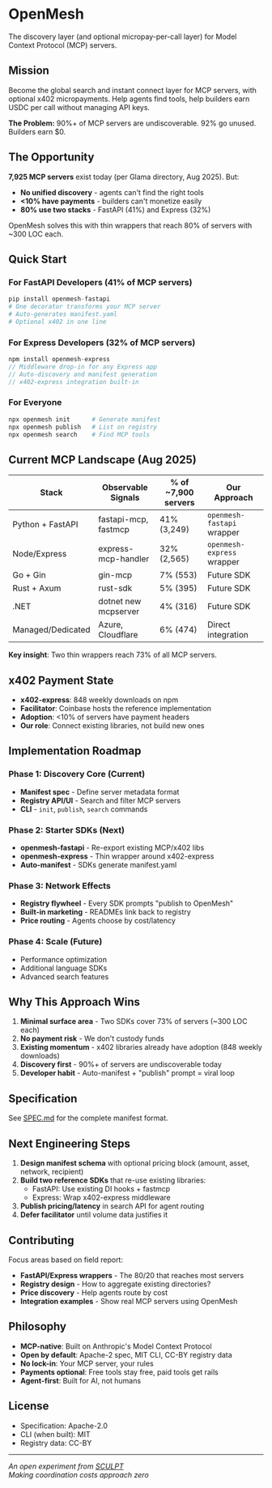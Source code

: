 # OpenMesh

The discovery layer (and optional micropay-per-call layer) for Model Context Protocol (MCP) servers.

## Mission

Become the global search and instant connect layer for MCP servers, with optional x402 micropayments. Help agents find tools, help builders earn USDC per call without managing API keys.

**The Problem:** 90%+ of MCP servers are undiscoverable. 92% go unused. Builders earn $0.

## The Opportunity

**7,925 MCP servers** exist today (per Glama directory, Aug 2025). But:
- **No unified discovery** - agents can't find the right tools
- **<10% have payments** - builders can't monetize easily
- **80% use two stacks** - FastAPI (41%) and Express (32%)

OpenMesh solves this with thin wrappers that reach 80% of servers with ~300 LOC each.

## Quick Start

### For FastAPI Developers (41% of MCP servers)
```python
pip install openmesh-fastapi
# One decorator transforms your MCP server
# Auto-generates manifest.yaml
# Optional x402 in one line
```

### For Express Developers (32% of MCP servers)  
```javascript
npm install openmesh-express
// Middleware drop-in for any Express app
// Auto-discovery and manifest generation
// x402-express integration built-in
```

### For Everyone
```bash
npx openmesh init      # Generate manifest
npx openmesh publish   # List on registry
npx openmesh search    # Find MCP tools
```

## Current MCP Landscape (Aug 2025)

| Stack | Observable Signals | % of ~7,900 servers | Our Approach |
|-------|-------------------|---------------------|-------------|
| Python + FastAPI | fastapi-mcp, fastmcp | 41% (3,249) | `openmesh-fastapi` wrapper |
| Node/Express | express-mcp-handler | 32% (2,565) | `openmesh-express` wrapper |
| Go + Gin | gin-mcp | 7% (553) | Future SDK |
| Rust + Axum | rust-sdk | 5% (395) | Future SDK |
| .NET | dotnet new mcpserver | 4% (316) | Future SDK |
| Managed/Dedicated | Azure, Cloudflare | 6% (474) | Direct integration |

**Key insight**: Two thin wrappers reach 73% of all MCP servers.

## x402 Payment State

- **x402-express**: 848 weekly downloads on npm
- **Facilitator**: Coinbase hosts the reference implementation
- **Adoption**: <10% of servers have payment headers
- **Our role**: Connect existing libraries, not build new ones

## Implementation Roadmap

### Phase 1: Discovery Core (Current)
- **Manifest spec** - Define server metadata format
- **Registry API/UI** - Search and filter MCP servers
- **CLI** - `init`, `publish`, `search` commands

### Phase 2: Starter SDKs (Next)
- **openmesh-fastapi** - Re-export existing MCP/x402 libs
- **openmesh-express** - Thin wrapper around x402-express
- **Auto-manifest** - SDKs generate manifest.yaml

### Phase 3: Network Effects
- **Registry flywheel** - Every SDK prompts "publish to OpenMesh"
- **Built-in marketing** - READMEs link back to registry
- **Price routing** - Agents choose by cost/latency

### Phase 4: Scale (Future)
- Performance optimization
- Additional language SDKs
- Advanced search features

## Why This Approach Wins

1. **Minimal surface area** - Two SDKs cover 73% of servers (~300 LOC each)
2. **No payment risk** - We don't custody funds
3. **Existing momentum** - x402 libraries already have adoption (848 weekly downloads)
4. **Discovery first** - 90%+ of servers are undiscoverable today
5. **Developer habit** - Auto-manifest + "publish" prompt = viral loop

## Specification

See [SPEC.md](SPEC.md) for the complete manifest format.

## Next Engineering Steps

1. **Design manifest schema** with optional pricing block (amount, asset, network, recipient)
2. **Build two reference SDKs** that re-use existing libraries:
   - FastAPI: Use existing DI hooks + fastmcp
   - Express: Wrap x402-express middleware
3. **Publish pricing/latency** in search API for agent routing
4. **Defer facilitator** until volume data justifies it

## Contributing

Focus areas based on field report:
- **FastAPI/Express wrappers** - The 80/20 that reaches most servers
- **Registry design** - How to aggregate existing directories?
- **Price discovery** - Help agents route by cost
- **Integration examples** - Show real MCP servers using OpenMesh

## Philosophy

- **MCP-native**: Built on Anthropic's Model Context Protocol
- **Open by default**: Apache-2 spec, MIT CLI, CC-BY registry data
- **No lock-in**: Your MCP server, your rules
- **Payments optional**: Free tools stay free, paid tools get rails
- **Agent-first**: Built for AI, not humans


## License

- Specification: Apache-2.0
- CLI (when built): MIT
- Registry data: CC-BY

---

*An open experiment from [SCULPT](https://sculpt.fun)*  
*Making coordination costs approach zero*